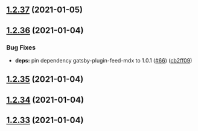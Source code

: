 ## [1.2.37](https://github.com/dds/bosabosa.org/compare/v1.2.36...v1.2.37) (2021-01-05)



## [1.2.36](https://github.com/dds/bosabosa.org/compare/v1.2.35...v1.2.36) (2021-01-04)


### Bug Fixes

* **deps:** pin dependency gatsby-plugin-feed-mdx to 1.0.1 ([#66](https://github.com/dds/bosabosa.org/issues/66)) ([cb2ff09](https://github.com/dds/bosabosa.org/commit/cb2ff09660b5be5b6a789fa12a004a5497f2e5cd))



## [1.2.35](https://github.com/dds/bosabosa.org/compare/v1.2.34...v1.2.35) (2021-01-04)



## [1.2.34](https://github.com/dds/bosabosa.org/compare/v1.2.33...v1.2.34) (2021-01-04)



## [1.2.33](https://github.com/dds/bosabosa.org/compare/v1.2.32...v1.2.33) (2021-01-04)



